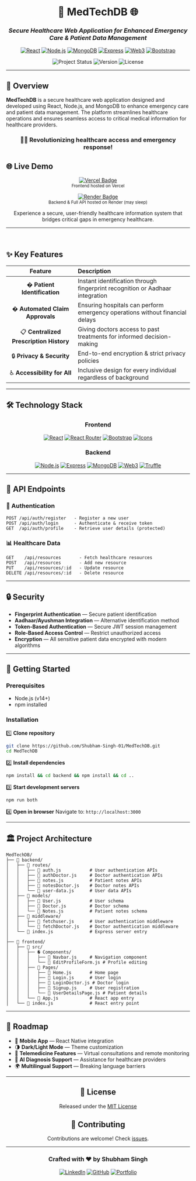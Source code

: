<div align="center">

# 🏥 MedTechDB 🌐

### *Secure Healthcare Web Application for Enhanced Emergency Care & Patient Data Management*

[![React](https://img.shields.io/badge/React-18.2.0-61DAFB?style=for-the-badge\&logo=react\&logoColor=white)](https://reactjs.org/)
[![Node.js](https://img.shields.io/badge/Node.js-Latest-339933?style=for-the-badge\&logo=nodedotjs\&logoColor=white)](https://nodejs.org/)
[![MongoDB](https://img.shields.io/badge/MongoDB-47A248?style=for-the-badge\&logo=mongodb\&logoColor=white)](https://www.mongodb.com/)
[![Express](https://img.shields.io/badge/Express-000000?style=for-the-badge\&logo=express\&logoColor=white)](https://expressjs.com/)
[![Web3](https://img.shields.io/badge/Web3.js-4.8.0-F16822?style=for-the-badge\&logo=web3dotjs\&logoColor=white)](https://web3js.readthedocs.io/)
[![Bootstrap](https://img.shields.io/badge/Bootstrap-7952B3?style=for-the-badge\&logo=bootstrap\&logoColor=white)](https://getbootstrap.com/)

![Project Status](https://img.shields.io/badge/Status-Active-success?style=for-the-badge)
![Version](https://img.shields.io/badge/Version-5.1.2-blue?style=for-the-badge)
![License](https://img.shields.io/badge/License-MIT-yellow?style=for-the-badge)

</div>

---

## 🌟 Overview

**MedTechDB** is a secure healthcare web application designed and developed using React, Node.js, and MongoDB to enhance emergency care and patient data management. The platform streamlines healthcare operations and ensures seamless access to critical medical information for healthcare providers.

<div align="center">

### 🧑‍⚕️ Revolutionizing healthcare access and emergency response!

</div>

## 🌐 Live Demo

<p align="center">
  <a href="https://med-tech-db.vercel.app/" target="_blank">
    <img src="https://img.shields.io/badge/Hosted%20on-Vercel-000?logo=vercel&logoColor=white" alt="Vercel Badge">
  </a><br/>
  <sub>Frontend hosted on Vercel</sub>
</p>

<p align="center">
  <a href="https://medtech.onrender.com/" target="_blank">
    <img src="https://img.shields.io/badge/Backend%20on-Render-0033AD?logo=render&logoColor=white" alt="Render Badge">
  </a><br/>
  <sub>Backend & Full API hosted on Render (may sleep)</sub>
</p>

<p align="center">
  Experience a secure, user-friendly healthcare information system that bridges critical gaps in emergency healthcare.
</p>

---

<br/>

## ✨ Key Features

<div align="center">

|                  Feature                  | Description                                                                  |
| :---------------------------------------: | :--------------------------------------------------------------------------- |
|       � **Patient Identification**       | Instant identification through fingerprint recognition or Aadhaar integration |
|   � **Automated Claim Approvals**        | Ensuring hospitals can perform emergency operations without financial delays  |
|   📋 **Centralized Prescription History** | Giving doctors access to past treatments for informed decision-making         |
|         🔒 **Privacy & Security**         | End-to-end encryption & strict privacy policies                              |
|        ♿ **Accessibility for All**        | Inclusive design for every individual regardless of background               |

</div>

---

## 🛠️ Technology Stack

<div align="center">

### Frontend

[![React](https://img.shields.io/badge/React-18.2.0-61DAFB?style=flat-square\&logo=react\&logoColor=black)](https://reactjs.org/)
[![React Router](https://img.shields.io/badge/React_Router-6.17.0-CA4245?style=flat-square\&logo=react-router\&logoColor=white)](https://reactrouter.com/)
[![Bootstrap](https://img.shields.io/badge/Bootstrap-5-7952B3?style=flat-square\&logo=bootstrap\&logoColor=white)](https://getbootstrap.com/)
[![Icons](https://img.shields.io/badge/React_Bootstrap_Icons-Latest-4285F4?style=flat-square)](https://react-icons.github.io/react-icons/)

### Backend

[![Node.js](https://img.shields.io/badge/Node.js-Latest-339933?style=flat-square\&logo=nodedotjs\&logoColor=white)](https://nodejs.org/)
[![Express](https://img.shields.io/badge/Express-4.18.2-000000?style=flat-square\&logo=express\&logoColor=white)](https://expressjs.com/)
[![MongoDB](https://img.shields.io/badge/MongoDB-5.0-47A248?style=flat-square\&logo=mongodb\&logoColor=white)](https://www.mongodb.com/)
[![Web3](https://img.shields.io/badge/Web3.js-4.8.0-F16822?style=flat-square\&logo=web3dotjs\&logoColor=white)](https://web3js.readthedocs.io/)
[![Truffle](https://img.shields.io/badge/Truffle-5.11.5-5E4672?style=flat-square\&logo=truffle\&logoColor=white)](https://trufflesuite.com/)

</div>

---

## 📡 API Endpoints

### 🔐 Authentication

```
POST /api/auth/register   - Register a new user
POST /api/auth/login      - Authenticate & receive token
GET  /api/auth/profile    - Retrieve user details (protected)
```

### 📊 Healthcare Data

```
GET    /api/resources       - Fetch healthcare resources
POST   /api/resources       - Add new resource
PUT    /api/resources/:id   - Update resource
DELETE /api/resources/:id   - Delete resource
```

---

## 🔒 Security

* **Fingerprint Authentication** — Secure patient identification
* **Aadhaar/Ayushman Integration** — Alternative identification method
* **Token-Based Authentication** — Secure JWT session management
* **Role-Based Access Control** — Restrict unauthorized access
* **Encryption** — All sensitive patient data encrypted with modern algorithms

---

## 🚀 Getting Started

### Prerequisites

* Node.js (v14+)
* npm installed

### Installation

1️⃣ **Clone repository**

```bash
git clone https://github.com/Shubham-Singh-01/MedTechDB.git
cd MedTechDB
```

2️⃣ **Install dependencies**

```bash
npm install && cd backend && npm install && cd ..
```

3️⃣ **Start development servers**

```bash
npm run both
```

4️⃣ **Open in browser**
Navigate to: `http://localhost:3000`

---

## 🏛️ Project Architecture

```
MedTechDB/
├── 📁 backend/
│   ├── 📁 routes/
│   │   ├── 📄 auth.js           # User authentication APIs
│   │   ├── 📄 authDoctor.js     # Doctor authentication APIs
│   │   ├── 📄 notes.js          # Patient notes APIs
│   │   ├── 📄 notesDoctor.js    # Doctor notes APIs
│   │   └── 📄 user-data.js      # User data APIs
│   ├── 📁 models/
│   │   ├── 📄 User.js           # User schema
│   │   ├── 📄 Doctor.js         # Doctor schema
│   │   └── 📄 Notes.js          # Patient notes schema
│   ├── 📁 middleware/
│   │   ├── 📄 fetchuser.js      # User authentication middleware
│   │   └── 📄 fetchDoctor.js    # Doctor authentication middleware
│   └── 📄 index.js              # Express server entry
│
├── 📁 frontend/
│   ├── 📁 src/
│   │   ├── � Components/
│   │   │   ├── 📄 Navbar.js     # Navigation component
│   │   │   └── 📄 EditProfileForm.js # Profile editing
│   │   ├── 📁 Pages/
│   │   │   ├── 📄 Home.js       # Home page
│   │   │   ├── 📄 Login.js      # User login
│   │   │   ├── 📄 LoginDoctor.js # Doctor login
│   │   │   ├── 📄 Signup.js     # User registration
│   │   │   └── 📄 UserDetailsPage.js # Patient details
│   │   └── 📄 App.js            # React app entry
│   └── 📄 index.js              # React entry point
```

---

## 🔮 Roadmap

* 📱 **Mobile App** — React Native integration
* 🌗 **Dark/Light Mode** — Theme customization
* 👥 **Telemedicine Features** — Virtual consultations and remote monitoring
* 🧠 **AI Diagnosis Support** — Assistance for healthcare providers
* 🌍 **Multilingual Support** — Breaking language barriers

---

<div align="center">

## 📜 License

Released under the [MIT License](LICENSE)

## 🤝 Contributing

Contributions are welcome! Check [issues](https://github.com/Shubham-Singh-01/MedTechDB/issues).

---

### Crafted with ❤️ by Shubham Singh

[![LinkedIn](https://img.shields.io/badge/LinkedIn-Connect-0077B5?style=for-the-badge\&logo=linkedin)](https://linkedin.com/in/singh200410)
[![GitHub](https://img.shields.io/badge/GitHub-Follow-181717?style=for-the-badge\&logo=github)](https://github.com/Shubham-Singh-01)
[![Portfolio](https://img.shields.io/badge/Portfolio-Visit-00A98F?style=for-the-badge\&logo=safari)](https://ss-folio.vercel.app)

</div>
